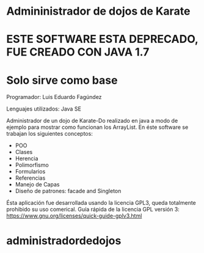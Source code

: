 # Admininistrador de dojos de Karate
# ESTE SOFTWARE ESTA DEPRECADO, FUE CREADO CON JAVA 1.7
# Solo sirve como base 
Programador: Luis Eduardo Fagúndez

Lenguajes utilizados: Java SE

Administrador de un dojo de Karate-Do realizado en java a modo de ejemplo para mostrar como funcionan los ArrayList.
En éste software se trabajan los siguientes conceptos:

- POO
- Clases
- Herencia
- Polimorfismo 
- Formularios
- Referencias 
- Manejo de Capas 
- Diseño de patrones: facade and Singleton

Ésta aplicación fue desarrollada usando la licencia GPL3, queda totalmente prohibido su uso 
comerical. 
Guía rápida de la licencia GPL versión 3: https://www.gnu.org/licenses/quick-guide-gplv3.html 

# administradordedojos
